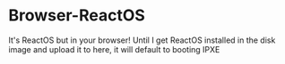 # Browser-ReactOS
It's ReactOS but in your browser!
Until I get ReactOS installed in the disk image and upload it to here, it will default to booting IPXE
